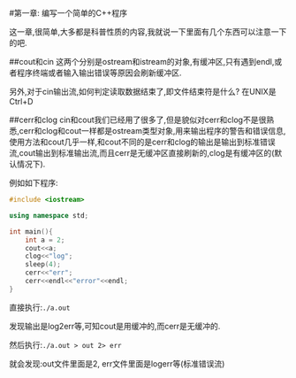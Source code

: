 #第一章: 编写一个简单的C++程序

这一章,很简单,大多都是科普性质的内容,我就说一下里面有几个东西可以注意一下的吧.

##cout和cin
这两个分别是ostream和istream的对象,有缓冲区,只有遇到endl,或者程序终端或者输入输出错误等原因会刷新缓冲区.

另外,对于cin输出流,如何判定读取数据结束了,即文件结束符是什么? 在UNIX是Ctrl+D

##cerr和clog
cin和cout我们已经用了很多了,但是貌似对cerr和clog不是很熟悉,cerr和clog和cout一样都是ostream类型对象,用来输出程序的警告和错误信息,使用方法和cout几乎一样,和cout不同的是cerr和clog的输出是输出到标准错误流,cout输出到标准输出流,而且cerr是无缓冲区直接刷新的,clog是有缓冲区的(默认情况下).

例如如下程序:
```C++
#include <iostream>

using namespace std;

int main(){
	int a = 2;
	cout<<a;
	clog<<"log";
	sleep(4);
	cerr<<"err";
	cerr<<endl<<"error"<<endl;
}
```
直接执行:`./a.out`

发现输出是log2err等,可知cout是用缓冲的,而cerr是无缓冲的.

然后执行:`./a.out > out 2> err`

就会发现:out文件里面是2, err文件里面是logerr等(标准错误流)


